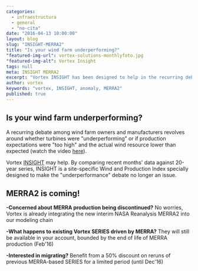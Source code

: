 ```yaml
---
categories: 
  - infraestructura
  - general
  - "no-cita"
date: "2016-04-13 10:00:00"
layout: blog
slug: "INSIGHT-MERRA2"
title: "Is your wind farm underperforming?"
"featured-img-url": vortex-solutions-monthlyfoto.jpg
"featured-img-alt": Vortex Insight
tags: null
meta: INSIGHT MERRA2
excerpt: "Vortex INSIGHT has been designed to help in the recurring debate about underperformance."
author: vortex
keywords: "vortex, INSIGHT, anomaly, MERRA2"
published: true
---
```


##  Is your wind farm underperforming?

A recurring debate among wind farm owners and manufacturers revolves around whether turbines were "underperforming" or if production expectations were "too high" and the actual wind resource lower than expected (watch the video <a href="/assets/docs/insight.htm">here</a>).

Vortex <a href="/solutions/monthly.html">INSIGHT</a> may help. By comparing recent months' data against 20-year series, INSIGHT is a site-specific Wind and Production Index specially designed to make the "underperformance" debate no longer an issue.
 
##  MERRA2 is coming!

<b>-Concerned about MERRA production being discontinued?</b> No worries, Vortex is already integrating the new interim NASA Reanalysis MERRA2 into our modeling chain

<b>-What happens to existing Vortex SERIES driven by MERRA?</b>  They will still be available in your account, bounded by the end of life of MERRA production (Feb'16)
 
<b>-Interested in migrating?</b> Benefit from a 50% discount on reruns of previous MERRA-based SERIES for a limited period (until Dec'16)
